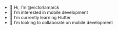 - 👋 Hi, I’m @victorlamarck
- 👀 I’m interested in mobile development 
- 🌱 I’m currently learning Flutter
- 💞️ I’m looking to collaborate on mobile development

<!---
victorlamarck/victorlamarck is a ✨ special ✨ repository because its `README.md` (this file) appears on your GitHub profile.
You can click the Preview link to take a look at your changes.
--->
